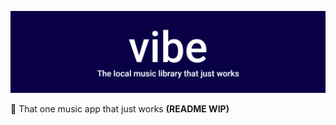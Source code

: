 ![banner.png](https://raw.githubusercontent.com/fizzrepo/vibe/main/assets/img/banner.png)

🎵 That one music app that just works
**(README WIP)**